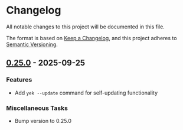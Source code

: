 # Changelog

All notable changes to this project will be documented in this file.

The format is based on [Keep a Changelog](https://keepachangelog.com/en/1.0.0/),
and this project adheres to [Semantic Versioning](https://semver.org/spec/v2.0.0.html).

## [0.25.0] - 2025-09-25
[0.25.0]: https://github.com/bodo-run/yek/compare/v0.24.0...v0.25.0

### Features

- Add `yek --update` command for self-updating functionality

### Miscellaneous Tasks

- Bump version to 0.25.0
